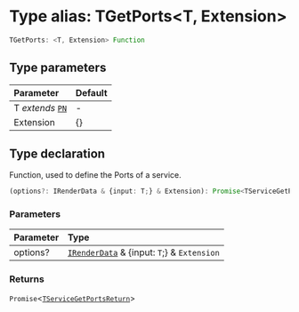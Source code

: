 # Type alias: TGetPorts<T, Extension\>

```ts
TGetPorts: <T, Extension> Function
```

## Type parameters

| Parameter                                                          | Default |
| :----------------------------------------------------------------- | :------ |
| T _extends_ [`PN`](../namespaces/nodes/interfaces/interface.PN.md) | -       |
| Extension                                                          | \{}     |

## Type declaration

Function, used to define the Ports of a service.

```ts
(options?: IRenderData & {input: T;} & Extension): Promise<TServiceGetPortsReturn>
```

### Parameters

| Parameter | Type                                                                                         |
| :-------- | :------------------------------------------------------------------------------------------- |
| options?  | [`IRenderData`](../../../interfaces/interface.IRenderData.md) & \{input: `T`;} & `Extension` |

### Returns

`Promise`<[`TServiceGetPortsReturn`](type-alias.TServiceGetPortsReturn.md)\>
